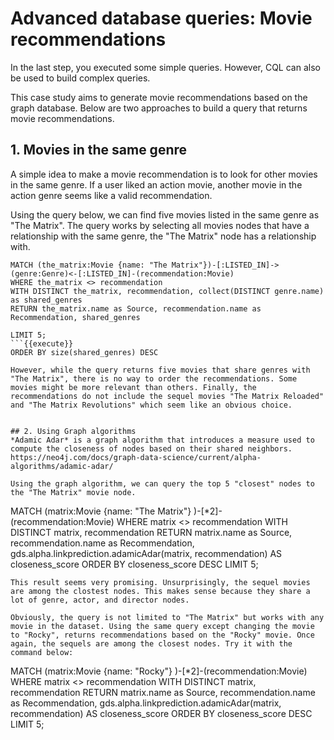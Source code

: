 # Advanced database queries: Movie recommendations

In the last step, you executed some simple queries. However, CQL can also be used to build complex queries.  

This case study aims to generate movie recommendations based on the graph database. Below are two approaches to build a query that returns movie recommendations.


## 1. Movies in the same genre
A simple idea to make a movie recommendation is to look for other movies in the same genre. If a user liked an action movie, another movie in the action genre seems like a valid recommendation.  

Using the query below, we can find five movies listed in the same genre as "The Matrix". The query works by selecting all movies nodes that have a relationship with the same genre, the "The Matrix" node has a relationship with.
```
MATCH (the_matrix:Movie {name: "The Matrix"})-[:LISTED_IN]->(genre:Genre)<-[:LISTED_IN]-(recommendation:Movie)
WHERE the_matrix <> recommendation 
WITH DISTINCT the_matrix, recommendation, collect(DISTINCT genre.name) as shared_genres
RETURN the_matrix.name as Source, recommendation.name as Recommendation, shared_genres

LIMIT 5;
```{{execute}}
ORDER BY size(shared_genres) DESC  

However, while the query returns five movies that share genres with "The Matrix", there is no way to order the recommendations. Some movies might be more relevant than others. Finally, the recommendations do not include the sequel movies "The Matrix Reloaded" and "The Matrix Revolutions" which seem like an obvious choice.


## 2. Using Graph algorithms
*Adamic Adar* is a graph algorithm that introduces a measure used to compute the closeness of nodes based on their shared neighbors. https://neo4j.com/docs/graph-data-science/current/alpha-algorithms/adamic-adar/  

Using the graph algorithm, we can query the top 5 "closest" nodes to the "The Matrix" movie node.
```
MATCH (matrix:Movie {name: "The Matrix"} )-[*2]-(recommendation:Movie)
WHERE matrix <> recommendation
WITH DISTINCT matrix, recommendation
RETURN matrix.name as Source, recommendation.name as Recommendation, gds.alpha.linkprediction.adamicAdar(matrix, recommendation) AS closeness_score
ORDER BY closeness_score DESC
LIMIT 5;
```{{execute}}
This result seems very promising. Unsurprisingly, the sequel movies are among the clostest nodes. This makes sense because they share a lot of genre, actor, and director nodes.

Obviously, the query is not limited to "The Matrix" but works with any movie in the dataset. Using the same query except changing the movie to "Rocky", returns recommendations based on the "Rocky" movie. Once again, the sequels are among the closest nodes. Try it with the command below:
```
MATCH (matrix:Movie {name: "Rocky"} )-[*2]-(recommendation:Movie)
WHERE matrix <> recommendation
WITH DISTINCT matrix, recommendation
RETURN matrix.name as Source, recommendation.name as Recommendation, gds.alpha.linkprediction.adamicAdar(matrix, recommendation) AS closeness_score
ORDER BY closeness_score DESC
LIMIT 5;
```{{execute}}
